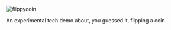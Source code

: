 ![flippycoin](https://user-images.githubusercontent.com/96433729/159551173-e6032be7-8d4a-4b57-a9bf-aa043aa0ab9f.png)

An experimental tech demo about, you guessed it, flipping a coin
